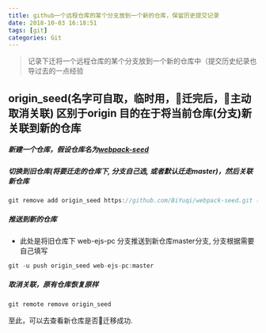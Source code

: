 ```yaml
---
title: github一个远程仓库的某个分支放到一个新的仓库，保留历史提交记录
date: 2018-10-03 16:18:51
tags: [git]
categories: Git
---
```

> 记录下迁将一个远程仓库的某个分支放到一个新的仓库中（提交历史纪录也导过去的一点经验

## origin_seed(名字可自取，临时用，迁完后，主动取消关联) 区别于origin 目的在于将当前仓库(分支)新关联到新的仓库

##### 新建一个仓库，假设仓库名为[webpack-seed](https://github.com/BiYuqi/webpack-seed)

##### 切换到旧仓库(将要迁走的仓库下, 分支自己选, 或者默认迁走master)，然后关联新仓库

```js
git remove add origin_seed https://github.com/BiYuqi/webpack-seed.git (你的新仓库地址)
```

##### 推送到新的仓库
* 此处是将旧仓库下 web-ejs-pc 分支推送到新仓库master分支, 分支根据需要自己填写
```js
git -u push origin_seed web-ejs-pc:master
```

##### 取消关联，原有仓库恢复原样

```js
git remote remove origin_seed
```

至此，可以去查看新仓库是否迁移成功.
